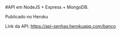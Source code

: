 #API em NodeJS + Express + MongoDB.

Publicado no Heroku

Link da API: https://api-senhas.herokuapp.com/banco
